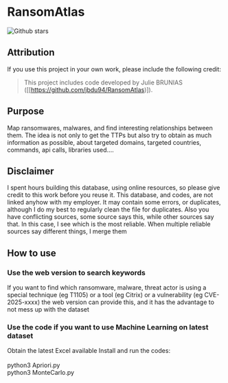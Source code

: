 # RansomAtlas


![Github stars](https://img.shields.io/github/stars/jbdu94/RansomAtlas?label=⭐️%Stars&style=flat)



## Attribution

If you use this project in your own work, please include the following credit:

> This project includes code developed by Julie BRUNIAS ([[https://github.com/jbdu94/RansomAtlas)]).



## Purpose
Map ransomwares, malwares, and find interesting relationships between them.
The idea is not only to get the TTPs but also try to obtain as much information as possible, about targeted domains, targeted countries, commands, api calls, libraries used....


## Disclaimer
I spent hours building this database, using online resources, so please give credit to this work before you reuse it. 
This database, and codes, are not linked anyhow with my employer.
It may contain some errors, or duplicates, although I do my best to regularly clean the file for duplicates.
Also you have conflicting sources, some source says this, while other sources say that. In this case, I see which is the most reliable.
When multiple reliable sources say different things, I merge them


## How to use

### Use the web version to search keywords
If you want to find which ransomware, malware, threat actor is using a special technique (eg T1105) or a tool (eg Citrix) or a vulnerability (eg CVE-2025-xxxx) the web version can provide this, and it has the advantage to not mess up with the dataset


### Use the code if you want to use Machine Learning on latest dataset
Obtain the latest Excel available
Install and run the codes: 
<br><br>
python3 Apriori.py<br>
python3 MonteCarlo.py<br><br>




